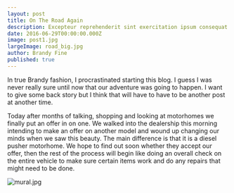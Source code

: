```yaml
---
layout: post
title: On The Road Again
description: Excepteur reprehenderit sint exercitation ipsum consequat qui sit id velit elit. Velit anim eiusmod...
date: 2016-06-29T00:00:00.000Z
image: post1.jpg
largeImage: road_big.jpg
author: Brandy Fine
published: true
---
```


In true Brandy fashion, I procrastinated starting this blog.  I guess I was never really sure until now that our adventure was going to happen.  I want to give some back story but I think that will have to have to be another post at another time.

Today after months of talking, shopping and looking at motorhomes we finally put an offer in on one.   We walked into the dealership this morning intending to make an offer on another model and wound up changing our minds when we saw this beauty.  The main difference is that it is a diesel pusher motorhome.  We hope to find out soon whether they accept our offer, then the rest of the process will begin like doing an overall check on the entire vehicle to make sure certain items work and do any repairs that might need to be done.

![mural.jpg]({{site.baseurl}}/_posts/mural.jpg)